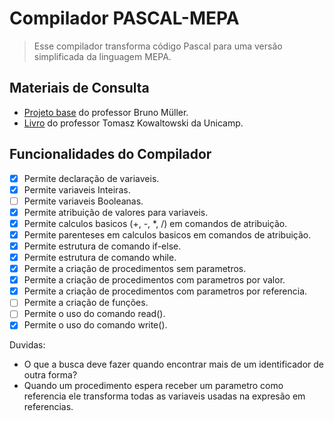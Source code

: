 # Compilador PASCAL-MEPA
> Esse compilador transforma código Pascal para uma versão simplificada da linguagem MEPA.

## Materiais de Consulta
- [Projeto base](https://www.inf.ufpr.br/bmuller/#/ci1211) do professor Bruno Müller.
- [Livro](https://www.ic.unicamp.br/~tomasz/ilp/) do professor Tomasz Kowaltowski da Unicamp.

## Funcionalidades do Compilador
- [X] Permite declaração de variaveis.
- [X] Permite variaveis Inteiras.
- [ ] Permite variaveis Booleanas.
- [X] Permite atribuição de valores para variaveis.
- [X] Permite calculos basicos (+, -, *, /) em comandos de atribuição.
- [X] Permite parenteses em calculos basicos em comandos de atribuição.
- [X] Permite estrutura de comando if-else.
- [X] Permite estrutura de comando while.
- [X] Permite a criação de procedimentos sem parametros.
- [X] Permite a criação de procedimentos com parametros por valor.
- [X] Permite a criação de procedimentos com parametros por referencia.
- [ ] Permite a criação de funções.
- [ ] Permite o uso do comando read().
- [X] Permite o uso do comando write().

Duvidas:

- O que a busca deve fazer quando encontrar mais de um identificador de outra forma?
- Quando um procedimento espera receber um parametro como referencia ele transforma todas as variaveis usadas na expresão em referencias.